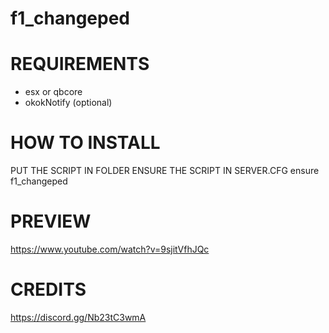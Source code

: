 # f1_changeped

# REQUIREMENTS

- esx or qbcore
- okokNotify (optional)

# HOW TO INSTALL

PUT THE SCRIPT IN FOLDER
ENSURE THE SCRIPT IN SERVER.CFG
ensure f1_changeped

# PREVIEW 

https://www.youtube.com/watch?v=9sjitVfhJQc

# CREDITS

https://discord.gg/Nb23tC3wmA
